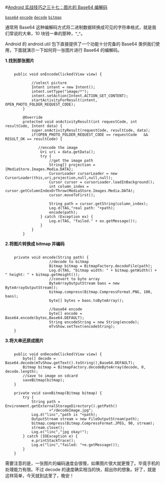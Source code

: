 #[Android 实战技巧之三十七：图片的 Base64 编解码](http://blog.csdn.net/lincyang/article/details/46596899)

[`base64`](http://www.csdn.net/tag/base64) [`encode`](http://www.csdn.net/tag/encode) [`decode`](http://www.csdn.net/tag/decode) [`bitmap`](http://www.csdn.net/tag/bitmap)

通常用 Base64 这种编解码方式将二进制数据转换成可见的字符串格式，就是我们常说的大串，10 块钱一串的那种，^_^。

Android 的 android.util 包下直接提供了一个功能十分完备的 Base64 类供我们使用，下面就演示一下如何将一张图片进行 Base64 的编解码。

**1.找到那张图片**

```

    public void onEncodeClicked(View view) {

            //select picture
            Intent intent = new Intent();
            intent.setType("image/*");
            intent.setAction(Intent.ACTION_GET_CONTENT);
            startActivityForResult(intent, OPEN_PHOTO_FOLDER_REQUEST_CODE);
        }

        @Override
        protected void onActivityResult(int requestCode, int resultCode, Intent data) {
            super.onActivityResult(requestCode, resultCode, data);
            if(OPEN_PHOTO_FOLDER_REQUEST_CODE == requestCode   && RESULT_OK == resultCode) {

               //encode the image
                Uri uri = data.getData();
                try {
                    //get the image path
                    String[] projection = {MediaStore.Images.Media.DATA};
                    CursorLoader cursorLoader = new CursorLoader(this,uri,projection,null,null,null);
                    Cursor cursor = cursorLoader.loadInBackground();
                    int column_index = cursor.getColumnIndexOrThrow(MediaStore.Images.Media.DATA);
                    cursor.moveToFirst();

                    String path = cursor.getString(column_index);
                    Log.d(TAG,"real path: "+path);
                    encode(path);
                } catch (Exception ex) {
                    Log.e(TAG, "failed." + ex.getMessage());
                }
            }
        }

```

**2.将图片转换成 bitmap 并编码**

```

    private void encode(String path) {
                    //decode to bitmap
                    Bitmap bitmap = BitmapFactory.decodeFile(path);
                    Log.d(TAG, "bitmap width: " + bitmap.getWidth() + " height: " + bitmap.getHeight());
                    //convert to byte array
                    ByteArrayOutputStream baos = new ByteArrayOutputStream();
                    bitmap.compress(Bitmap.CompressFormat.PNG, 100, baos);
                    byte[] bytes = baos.toByteArray();

                    //base64 encode
                    byte[] encode = Base64.encode(bytes,Base64.DEFAULT);
                    String encodeString = new String(encode);
                    mTvShow.setText(encodeString);
    }

```

**3.将大串还原成图片**

```

    public void onDecodeClicked(View view) {
        byte[] decode = Base64.decode(mTvShow.getText().toString(),Base64.DEFAULT);
        Bitmap bitmap = BitmapFactory.decodeByteArray(decode, 0, decode.length);
        //save to image on sdcard
        saveBitmap(bitmap);
    }

    private void saveBitmap(Bitmap bitmap) {
        try {
            String path = Environment.getExternalStorageDirectory().getPath()
                    +"/decodeImage.jpg";
            Log.d("linc","path is "+path);
            OutputStream stream = new FileOutputStream(path);
            bitmap.compress(Bitmap.CompressFormat.JPEG, 90, stream);
            stream.close();
            Log.e("linc","jpg okay!");
        } catch (IOException e) {
            e.printStackTrace();
            Log.e("linc","failed: "+e.getMessage());
        }
    }

```

需要注意的是，一张图片的编码速度会很慢，如果图片很大就更慢了。毕竟手机的处理能力有限。不过 decode 的速度确实相当的快，超出你的想象。好了，就是这样简单，今天就到这里了，晚安！
